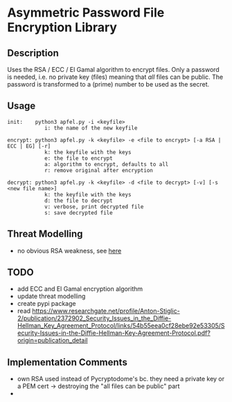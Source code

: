 # Asymmetric Password File Encryption Library
## Description
Uses the RSA / ECC / El Gamal algorithm to encrypt files. Only a password is needed, i.e. no private key (files) meaning that *all* files can be public. The password is transformed to a (prime) number to be used as the secret.

## Usage
```
init:    python3 apfel.py -i <keyfile>
            i: the name of the new keyfile

encrypt: python3 apfel.py -k <keyfile> -e <file to encrypt> [-a RSA | ECC | EG] [-r]
            k: the keyfile with the keys
            e: the file to encrypt
            a: algorithm to encrypt, defaults to all
            r: remove original after encryption
            
decrypt: python3 apfel.py -k <keyfile> -d <file to decrypt> [-v] [-s <new file name>]
            k: the keyfile with the keys
            d: the file to decrypt
            v: verbose, print decrypted file
            s: save decrypted file
```

## Threat Modelling
- no obvious RSA weakness, see [here](Threat_Modelling.md)

## TODO
- add ECC and El Gamal encryption algorithm
- update threat modelling
- create pypi package
- read https://www.researchgate.net/profile/Anton-Stiglic-2/publication/2372902_Security_Issues_in_the_Diffie-Hellman_Key_Agreement_Protocol/links/54b55eea0cf28ebe92e53305/Security-Issues-in-the-Diffie-Hellman-Key-Agreement-Protocol.pdf?origin=publication_detail

## Implementation Comments
- own RSA used instead of Pycryptodome's bc. they need a private key or a PEM cert -> destroying the "all files can be public" part
-  
